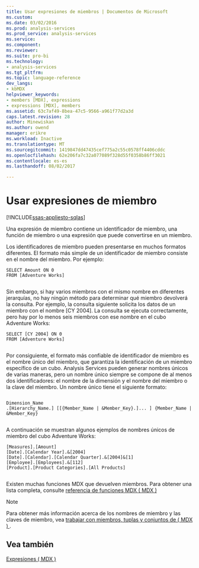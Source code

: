 ```yaml
---
title: Usar expresiones de miembros | Documentos de Microsoft
ms.custom: 
ms.date: 03/02/2016
ms.prod: analysis-services
ms.prod_service: analysis-services
ms.service: 
ms.component: 
ms.reviewer: 
ms.suite: pro-bi
ms.technology:
- analysis-services
ms.tgt_pltfrm: 
ms.topic: language-reference
dev_langs:
- kbMDX
helpviewer_keywords:
- members [MDX], expressions
- expressions [MDX], members
ms.assetid: 63c7af49-8bea-47c5-9566-a961f77d2a3d
caps.latest.revision: 28
author: Minewiskan
ms.author: owend
manager: erikre
ms.workload: Inactive
ms.translationtype: MT
ms.sourcegitcommit: 1419847dd47435cef775a2c55c0578ff4406cddc
ms.openlocfilehash: 62e206fa7c32a077089f328d55f0358b86ff3021
ms.contentlocale: es-es
ms.lasthandoff: 08/02/2017

---
```

# <a name="using-member-expressions"></a>Usar expresiones de miembro
[!INCLUDE[ssas-appliesto-sqlas](../includes/ssas-appliesto-sqlas.md)]

  Una expresión de miembro contiene un identificador de miembro, una función de miembro o una expresión que puede convertirse en un miembro.  
  
 Los identificadores de miembro pueden presentarse en muchos formatos diferentes. El formato más simple de un identificador de miembro consiste en el nombre del miembro. Por ejemplo:  
  
```  
SELECT Amount ON 0  
FROM [Adventure Works]  
  
```  
  
 Sin embargo, si hay varios miembros con el mismo nombre en diferentes jerarquías, no hay ningún método para determinar qué miembro devolverá la consulta. Por ejemplo, la consulta siguiente solicita los datos de un miembro con el nombre [CY 2004]. La consulta se ejecuta correctamente, pero hay por lo menos seis miembros con ese nombre en el cubo Adventure Works:  
  
```  
SELECT [CY 2004] ON 0  
FROM [Adventure Works]  
  
```  
  
 Por consiguiente, el formato más confiable de identificador de miembro es el nombre único del miembro, que garantiza la identificación de un miembro específico de un cubo. Analysis Services pueden generar nombres únicos de varias maneras, pero un nombre único siempre se compone de al menos dos identificadores: el nombre de la dimensión y el nombre del miembro o la clave del miembro. Un nombre único tiene el siguiente formato:  
  
```  
  
Dimension_Name  
.[Hierarchy_Name.] [[{Member_Name | &Member_Key}.]... ] {Member_Name | &Member_Key}  
  
```  
  
 A continuación se muestran algunos ejemplos de nombres únicos de miembro del cubo Adventure Works:  
  
```  
[Measures].[Amount]  
[Date].[Calendar Year].&[2004]  
[Date].[Calendar].[Calendar Quarter].&[2004]&[1]  
[Employee].[Employees].&[112]  
[Product].[Product Categories].[All Products]  
  
```  
  
 Existen muchas funciones MDX que devuelven miembros. Para obtener una lista completa, consulte [referencia de funciones MDX &#40; MDX &#41;](../mdx/mdx-function-reference-mdx.md)  
  
> [!NOTE]  
>  Para obtener más información acerca de los nombres de miembro y las claves de miembro, vea [trabajar con miembros, tuplas y conjuntos de &#40; MDX &#41; ](../analysis-services/multidimensional-models/mdx/working-with-members-tuples-and-sets-mdx.md).  
  
## <a name="see-also"></a>Vea también  
 [Expresiones &#40; MDX &#41;](../mdx/expressions-mdx.md)  
  
  

